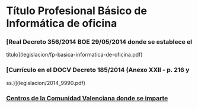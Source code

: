 # Título Profesional Básico de Informática de oficina

### [Real Decreto 356/2014 BOE 29/05/2014 donde se establece el
título](legislacion/fp-basica-informatica-de-oficina.pdf)

### [Currículo en el DOCV Decreto 185/2014 (Anexo XXII - p. 216 y
ss.)](legislacion/2014_9990.pdf)

### [Centros de la Comunidad Valenciana donde se imparte](http://www.ceice.gva.es/web/centros-docentes/formacion-profesional/familias-profesionales/consulta?fam=190)
